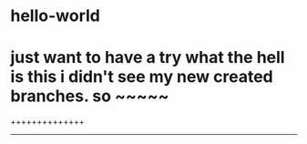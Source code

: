 # hello-world
just want to have a try 
what the hell is this 
i didn't see my new created branches.
so ~~~~~
=====================================
++++++++++++++
__________________________________
